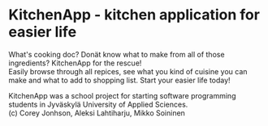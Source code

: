 # KitchenApp - kitchen application for easier life  

What's cooking doc? Donät know what to make from all of those ingredients? KitchenApp for the rescue!  
Easily browse through all repices, see what you kind of cuisine you can make and what to add to shopping list. Start your easier life today!

KitchenApp was a school project for starting software programming students in Jyväskylä University of Applied Sciences.  
(c) Corey Jonhson, Aleksi Lahtiharju, Mikko Soininen

